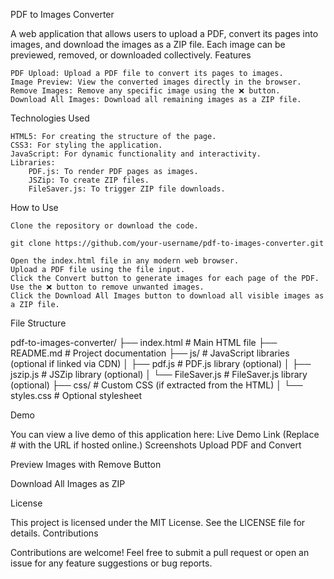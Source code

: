 PDF to Images Converter

A web application that allows users to upload a PDF, convert its pages into images, and download the images as a ZIP file. Each image can be previewed, removed, or downloaded collectively.
Features

    PDF Upload: Upload a PDF file to convert its pages to images.
    Image Preview: View the converted images directly in the browser.
    Remove Images: Remove any specific image using the ❌ button.
    Download All Images: Download all remaining images as a ZIP file.

Technologies Used

    HTML5: For creating the structure of the page.
    CSS3: For styling the application.
    JavaScript: For dynamic functionality and interactivity.
    Libraries:
        PDF.js: To render PDF pages as images.
        JSZip: To create ZIP files.
        FileSaver.js: To trigger ZIP file downloads.

How to Use

    Clone the repository or download the code.

    git clone https://github.com/your-username/pdf-to-images-converter.git

    Open the index.html file in any modern web browser.
    Upload a PDF file using the file input.
    Click the Convert button to generate images for each page of the PDF.
    Use the ❌ button to remove unwanted images.
    Click the Download All Images button to download all visible images as a ZIP file.

File Structure

pdf-to-images-converter/
├── index.html        # Main HTML file
├── README.md         # Project documentation
├── js/               # JavaScript libraries (optional if linked via CDN)
│   ├── pdf.js        # PDF.js library (optional)
│   ├── jszip.js      # JSZip library (optional)
│   └── FileSaver.js  # FileSaver.js library (optional)
├── css/              # Custom CSS (if extracted from the HTML)
│   └── styles.css    # Optional stylesheet

Demo

You can view a live demo of this application here: Live Demo Link
(Replace # with the URL if hosted online.)
Screenshots
Upload PDF and Convert

Preview Images with Remove Button

Download All Images as ZIP

License

This project is licensed under the MIT License. See the LICENSE file for details.
Contributions

Contributions are welcome! Feel free to submit a pull request or open an issue for any feature suggestions or bug reports.
